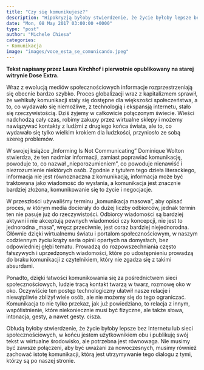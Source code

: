 ```yaml
---
title: "Czy się komunikujesz?"
description: "Hipokryzją byłoby stwierdzenie, że życie byłoby lepsze bez internetu i portali społecznościowych, w końcu jestem ich użytkownikiem i publikuję swój tekst w środowisku wirtualnym, ale równowaga jest konieczna."
date: "Mon, 08 May 2017 03:00:00 +0000"
type: "post"
author: "Michele Chiesa"
categories: 
- Komunikacja
image: "images/voce_esta_se_comunicando.jpeg"
---
```


**Tekst napisany przez Laura Kirchhof i pierwotnie opublikowany na starej witrynie Dose Extra.**


Wraz z ewolucją mediów społecznościowych informacje rozprzestrzeniają się obecnie bardzo szybko. Proces globalizacji wraz z kapitalizmem sprawił, że wehikuły komunikacji stały się dostępne dla większości społeczeństwa, a to, co wydawało się niemożliwe, z technologią i ekspansją internetu, stało się rzeczywistością. Dziś żyjemy w całkowicie połączonym świecie. Wieści nadchodzą cały czas, robimy zakupy przez wirtualne sklepy i możemy nawiązywać kontakty z ludźmi z drugiego końca świata, ale to, co wydawało się tylko wielkim krokiem dla ludzkości, przyniosło ze sobą szereg problemów. 


W swojej książce „Informing Is Not Communicating” Dominique Wolton stwierdza, że ​​ten nadmiar informacji, zamiast poprawiać komunikację, powoduje to, co nazwał „nieporozumieniem”, co powoduje nienawiść i niezrozumienie niektórych osób. Zgodnie z tytułem tego dzieła literackiego, informacja nie jest równoznaczna z komunikacją, informacja może być traktowana jako wiadomość do wysłania, a komunikacja jest znacznie bardziej złożona, komunikowanie się to życie i negocjacje.


W przeszłości używaliśmy terminu „komunikacja masowa”, aby opisać proces, w którym media docierały do ​​dużej liczby odbiorców, jednak termin ten nie pasuje już do rzeczywistości. Odbiorcy wiadomości są bardziej aktywni i nie akceptują pewnych wiadomości czy koncepcji, nie jest to jednorodna „masa”, wręcz przeciwnie, jest coraz bardziej niejednorodna. Głównie dzięki wirtualnemu światu i portalom społecznościowym, w naszym codziennym życiu krąży seria opinii opartych na domysłach, bez odpowiedniej głębi tematu. Prowadzą do rozpowszechniania często fałszywych i uprzedzonych wiadomości, które po udostępnieniu prowadzą do braku komunikacji z czytelnikiem, który nie zgadza się z takimi absurdami.


Ponadto, dzięki łatwości komunikowania się za pośrednictwem sieci społecznościowych, ludzie tracą kontakt twarzą w twarz, rozmowę oko w oko. Oczywiście ten postęp technologiczny ułatwił nasze relacje i niewątpliwie zbliżył wiele osób, ale nie możemy się do tego ograniczać. Komunikacja to nie tylko przekaz, jak już powiedziano, to relacja z innym, współistnienie, które niekoniecznie musi być fizyczne, ale także słowa, intonacja, gesty, a nawet gesty. cisza.


Obłudą byłoby stwierdzenie, że życie byłoby lepsze bez Internetu lub sieci społecznościowych, w końcu jestem użytkownikiem obu i publikuję swój tekst w wirtualne środowisko, ale potrzebna jest równowaga. Nie musimy być zawsze połączeni, aby być uważani za nowoczesnych, musimy również zachować istotę komunikacji, którą jest utrzymywanie tego dialogu z tymi, którzy są po naszej stronie.

